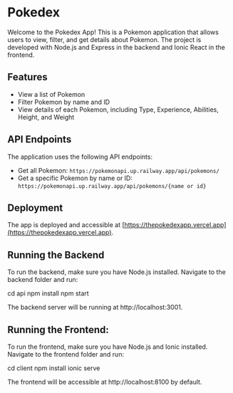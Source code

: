 # Pokedex

Welcome to the Pokedex App! This is a Pokemon application that allows users to view, filter, and get details about Pokemon. The project is developed with Node.js and Express in the backend and Ionic React in the frontend.

## Features

- View a list of Pokemon
- Filter Pokemon by name and ID
- View details of each Pokemon, including Type, Experience, Abilities, Height, and Weight

## API Endpoints

The application uses the following API endpoints:

- Get all Pokemon: `https://pokemonapi.up.railway.app/api/pokemons/`
- Get a specific Pokemon by name or ID: `https://pokemonapi.up.railway.app/api/pokemons/{name or id}`

## Deployment

The app is deployed and accessible at [https://thepokedexapp.vercel.app](https://thepokedexapp.vercel.app).

## Running the Backend

To run the backend, make sure you have Node.js installed. Navigate to the backend folder and run:

cd api
npm install
npm start

The backend server will be running at http://localhost:3001.

## Running the Frontend:

To run the frontend, make sure you have Node.js and Ionic installed. Navigate to the frontend folder and run:

cd client
npm install
ionic serve

The frontend will be accessible at http://localhost:8100 by default.


